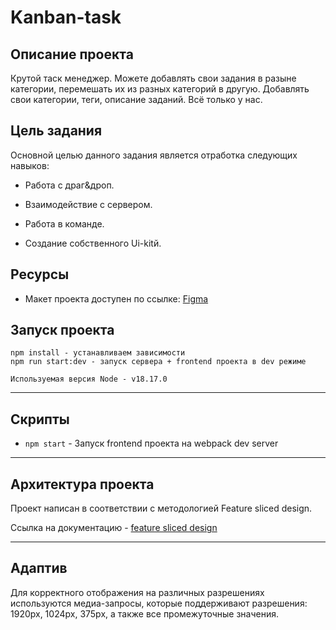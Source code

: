 # Kanban-task

## Описание проекта

Крутой таск менеджер. Можете добавлять свои задания в разыне категории, перемешать их из разных категорий в другую. Добавлять свои категории, теги, описание заданий. Всё только у нас.

## Цель задания

Основной целью данного задания является отработка следующих навыков:
- Работа с драг&дроп.


- Взаимодействие с сервером.


- Работа в команде.

- Создание собственного Ui-kitй.


## Ресурсы

- Макет проекта доступен по ссылке: [Figma](https://www.figma.com/file/DcFh9tfdnGkUQbMQux3kzT/Kanban-Стажеры-Front-3-неделя?type=design&node-id=1-2457&mode=design&t=8XUcPhLrmtMDSxEh-0)

## Запуск проекта

```
npm install - устанавливаем зависимости
npm run start:dev - запуск сервера + frontend проекта в dev режиме

Используемая версия Node - v18.17.0
```

----

## Скрипты

- `npm start` - Запуск frontend проекта на webpack dev server

----

## Архитектура проекта

Проект написан в соответствии с методологией Feature sliced design.

Ссылка на документацию - [feature sliced design](https://feature-sliced.design/docs/get-started/tutorial)

----

## Адаптив

Для корректного отображения на различных разрешениях используются медиа-запросы, которые поддерживают разрешения:
1920px, 1024px, 375px, а также все промежуточные значения.

